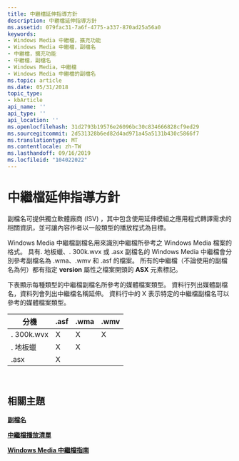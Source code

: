 ```yaml
---
title: 中繼檔延伸指導方針
description: 中繼檔延伸指導方針
ms.assetid: 079fac31-7a6f-4775-a337-870ad25a56a0
keywords:
- Windows Media 中繼檔，擴充功能
- Windows Media 中繼檔，副檔名
- 中繼檔，擴充功能
- 中繼檔，副檔名
- Windows Media，中繼檔
- Windows Media 中繼檔的副檔名
ms.topic: article
ms.date: 05/31/2018
topic_type:
- kbArticle
api_name: ''
api_type: ''
api_location: ''
ms.openlocfilehash: 31d2793b19576e26096bc30c834666828cf9ed29
ms.sourcegitcommit: 2d531328b6ed82d4ad971a45a5131b430c5866f7
ms.translationtype: MT
ms.contentlocale: zh-TW
ms.lasthandoff: 09/16/2019
ms.locfileid: "104022022"
---
```

# <a name="metafile-extension-guidelines"></a>中繼檔延伸指導方針

副檔名可提供獨立軟體廠商 (ISV) ，其中包含使用延伸模組之應用程式轉譯需求的相關資訊，並可讓內容作者以一般類型的播放程式為目標。

Windows Media 中繼檔副檔名用來識別中繼檔所參考之 Windows Media 檔案的格式。 具有. 地板蠟、. 300k.wvx 或 .asx 副檔名的 Windows Media 中繼檔會分別參考副檔名為 .wma、.wmv 和 .asf 的檔案。 所有的中繼檔（不論使用的副檔名為何）都有指定 **version** 屬性之檔案開頭的 **ASX** 元素標記。

下表顯示每種類型的中繼檔副檔名所參考的媒體檔案類型。 資料行列出媒體副檔名，資料列會列出中繼檔名稱延伸。 資料行中的 X 表示特定的中繼檔副檔名可以參考的媒體檔案類型。



| 分機 | .asf | .wma | .wmv |
|-----------|------|------|------|
| . 300k.wvx      | X    | X    | X    |
| . 地板蠟      | X    | X    |      |
| .asx      | X    |      |      |



 

## <a name="related-topics"></a>相關主題

<dl> <dt>

[**副檔名**](file-name-extensions.md)
</dt> <dt>

[**中繼檔播放清單**](metafile-playlists.md)
</dt> <dt>

[**Windows Media 中繼檔指南**](windows-media-metafile-guide.md)
</dt> </dl>

 

 




